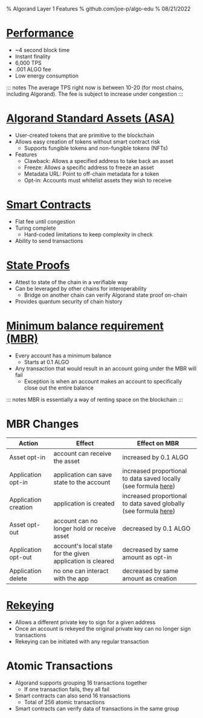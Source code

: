 % Algorand Layer 1 Features
% github.com/joe-p/algo-edu
% 08/21/2022

# [Performance](https://developer.algorand.org/docs/get-started/basics/why_algorand/#performance)

* ~4 second block time
* Instant finality
* 6,000 TPS
* .001 ALGO fee
* Low energy consumption

::: notes
The average TPS right now is between 10-20 (for most chains, including Algorand). The fee is subject to increase under congestion
:::

# [Algorand Standard Assets (ASA)](https://www.algorand.com/technology#ALGORAND-STANDARD-ASSETS)

* User-created tokens that are primitive to the blockchain
* Allows easy creation of tokens without smart contract risk
  * Supports fungible tokens and non-fungible tokens (NFTs)
* Features
  * Clawback: Allows a specified address to take back an asset
  * Freeze: Allows a specific address to freeze an asset
  * Metadata URL: Point to off-chain metadata for a token
  * Opt-in: Accounts must whitelist assets they wish to receive

# [Smart Contracts](https://www.algorand.com/technology#SMART-CONTRACTS-&-AVM)

* Flat fee until congestion
* Turing complete
  * Hard-coded limitations to keep complexity in check
* Ability to send transactions

# [State Proofs](https://developer.algorand.org/docs/get-details/stateproofs/)

* Attest to state of the chain in a verifiable way
* Can be leveraged by other chains for interoperability
  * Bridge on another chain can verify Algorand state proof on-chain
* Provides quantum security of chain history

# [Minimum balance requirement (MBR)](https://developer.algorand.org/docs/get-details/accounts/#minimum-balance)

* Every account has a minimum balance
  * Starts at 0.1 ALGO
* Any transaction that would result in an account going under the MBR will fail
  * Exception is when an account makes an account to specifically close out the entire balance

::: notes
MBR is essentially a way of renting space on the blockchain
:::

# MBR Changes

| Action               | Effect                                                     | Effect on MBR                                                                                                                                                                                      |
| -------------------- | ---------------------------------------------------------- | -------------------------------------------------------------------------------------------------------------------------------------------------------------------------------------------------- |
| Asset opt-in         | account can receive the asset                              | increased by 0.1 ALGO                                                                                                                                                                              |
| Application opt-in   | application can save state to the account                  | increased proportional to data saved locally (see formula [here](https://developer.algorand.org/docs/get-details/dapps/smart-contracts/apps/#minimum-balance-requirement-for-a-smart-contract))  |
| Application creation | application is created                                     | increased proportional to data saved globally (see formula [here](https://developer.algorand.org/docs/get-details/dapps/smart-contracts/apps/#minimum-balance-requirement-for-a-smart-contract)) |
| Asset opt-out        | account can no longer hold or receive asset                | decreased by 0.1 ALGO                                                                                                                                                                              |
| Application opt-out  | account's local state for the given application is cleared | decreased by same amount as opt-in                                                                                                                                                                 |
| Application delete   | no one can interact with the app                           | decreased by same amount as creation                                                                                                                                                               |
# [Rekeying](https://www.algorand.com/technology#REKEYING)

* Allows a different private key to sign for a given address
* Once an account is rekeyed the original private key can no longer sign transactions
* Rekeying can be initiated with any regular transaction

# Atomic Transactions

* Algorand supports grouping 16 transactions together
  * If one transaction fails, they all fail
* Smart contracts can also send 16 transactions
  * Total of 256 atomic transactions
* Smart contracts can verify data of transactions in the same group